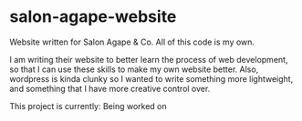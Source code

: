 # salon-agape-website
Website written for Salon Agape &amp; Co. All of this code is my own.

I am writing their website to better learn the process of web development, so that I can use these skills to make my own website better. Also, wordpress is kinda clunky so I wanted to write something more lightweight, and something that I have more creative control over. 

This project is currently: Being worked on
